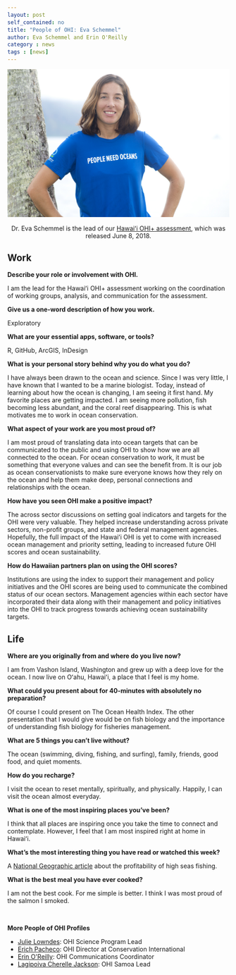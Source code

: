 ```yaml
---
layout: post
self_contained: no
title: "People of OHI: Eva Schemmel"
author: Eva Schemmel and Erin O'Reilly
category : news 
tags : [news]
---
```

<center><img src="../assets/blog_images/EvaSchemmel.jpg" width="550px">
  
<br>
  
Dr. Eva Schemmel is the lead of our [Hawaiʻi OHI+ assessment](http://ohi-science.org/mhi/), which was released June 8, 2018.</center>

## Work 

**Describe your role or involvement with OHI.**

I am the lead for the Hawaiʻi OHI+ assessment working on the coordination of working groups, analysis, and communication for the assessment.

**Give us a one-word description of how you work.**

Exploratory

**What are your essential apps, software, or tools?**

R, GitHub, ArcGIS, InDesign

**What is your personal story behind why you do what you do?**

I have always been drawn to the ocean and science. Since I was very little, I have known that I wanted to be a marine biologist. Today, instead of learning about how the ocean is changing, I am seeing it first hand. My favorite places are getting impacted. I am seeing more pollution, fish becoming less abundant, and the coral reef disappearing. This is what motivates me to work in ocean conservation.

**What aspect of your work are you most proud of?**

I am most proud of translating data into ocean targets that can be communicated to the public and using OHI to show how we are all connected to the ocean. For ocean conservation to work, it must be something that everyone values and can see the benefit from. It is our job as ocean conservationists to make sure everyone knows how they rely on the ocean and help them make deep, personal connections and relationships with the ocean. 

**How have you seen OHI make a positive impact?**

The across sector discussions on setting goal indicators and targets for the OHI were very valuable. They helped increase understanding across private sectors, non-profit groups, and state and federal management agencies. Hopefully, the full impact of the Hawaiʻi OHI is yet to come with increased ocean management and priority setting, leading to increased future OHI scores and ocean sustainability. 

**How do Hawaiian partners plan on using the OHI scores?**

Institutions are using the index to support their management and policy initiatives and the OHI scores are being used to communicate the combined status of our ocean sectors. Management agencies within each sector have incorporated their data along with their management and policy initiatives into the OHI to track progress towards achieving ocean sustainability targets. 

## Life

**Where are you originally from and where do you live now?**

I am from Vashon Island, Washington and grew up with a deep love for the ocean. I now live on Oʻahu, Hawaiʻi, a place that I feel is my home.

**What could you present about for 40-minutes with absolutely no preparation?**

Of course I could present on The Ocean Health Index. The other presentation that I would give would be on fish biology and the importance of understanding fish biology for fisheries management. 

**What are 5 things you can’t live without?**

The ocean (swimming, diving, fishing, and surfing), family, friends, good food, and quiet moments.

**How do you recharge?**

I visit the ocean to reset mentally, spiritually, and physically. Happily, I can visit the ocean almost everyday.  

**What is one of the most inspiring places you’ve been?**

I think that all places are inspiring once you take the time to connect and contemplate. However, I feel that I am most inspired right at home in Hawaiʻi. 

**What’s the most interesting thing you have read or watched this week?**

A [National Geographic article](https://news.nationalgeographic.com/2018/06/high-seas-fishing-subsidies-oceans-science/) about the profitability of high seas fishing. 

**What is the best meal you have ever cooked?**

I am not the best cook. For me simple is better. I think I was most proud of the salmon I smoked.

<br>

**More People of OHI Profiles**

- [Julie Lowndes](http://ohi-science.org/news/people-of-ohi-julie-lowndes): OHI Science Program Lead<br/>
- [Erich Pacheco](http://ohi-science.org/news/people-of-ohi-erich-pacheco): OHI Director at Conservation International<br/>
- [Erin O'Reilly](http://ohi-science.org/news/people-of-ohi-erin-oreilly): OHI Communications Coordinator<br/>
- [Lagipoiva Cherelle Jackson](http://ohi-science.org/news/people-of-ohi-lagipoiva-cherelle-jackson): OHI Samoa Lead
